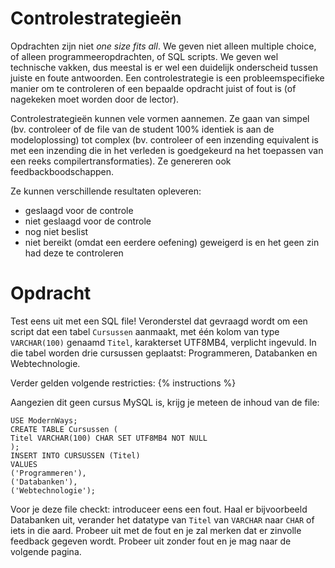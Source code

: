 # Controlestrategieën

Opdrachten zijn niet *one size fits all*. We geven niet alleen multiple choice, of alleen programmeeropdrachten, of SQL scripts. We geven wel technische vakken, dus meestal is er wel een duidelijk onderscheid tussen juiste en foute antwoorden. Een controlestrategie is een probleemspecifieke manier om te controleren of een bepaalde opdracht juist of fout is (of nagekeken moet worden door de lector).

Controlestrategieën kunnen vele vormen aannemen. Ze gaan van simpel (bv. controleer of de file van de student 100% identiek is aan de modeloplossing) tot complex (bv. controleer of een inzending equivalent is met een inzending die in het verleden is goedgekeurd na het toepassen van een reeks compilertransformaties). Ze genereren ook feedbackboodschappen.

Ze kunnen verschillende resultaten opleveren:

* geslaagd voor de controle
* niet geslaagd voor de controle
* nog niet beslist
* niet bereikt (omdat een eerdere oefening) geweigerd is en het geen zin had deze te controleren

# Opdracht

Test eens uit met een SQL file! Veronderstel dat gevraagd wordt om een script dat een tabel `Cursussen` aanmaakt, met één kolom van type `VARCHAR(100)` genaamd `Titel`, karakterset UTF8MB4, verplicht ingevuld. In die tabel worden drie cursussen geplaatst: Programmeren, Databanken en Webtechnologie.

Verder gelden volgende restricties:
{% instructions %}

Aangezien dit geen cursus MySQL is, krijg je meteen de inhoud van de file:

```
USE ModernWays;
CREATE TABLE Cursussen (
Titel VARCHAR(100) CHAR SET UTF8MB4 NOT NULL
);
INSERT INTO CURSUSSEN (Titel)
VALUES
('Programmeren'),
('Databanken'),
('Webtechnologie');
```

Voor je deze file checkt: introduceer eens een fout. Haal er bijvoorbeeld Databanken uit, verander het datatype van `Titel` van `VARCHAR` naar `CHAR` of iets in die aard. Probeer uit met de fout en je zal merken dat er zinvolle feedback gegeven wordt. Probeer uit zonder fout en je mag naar de volgende pagina.
